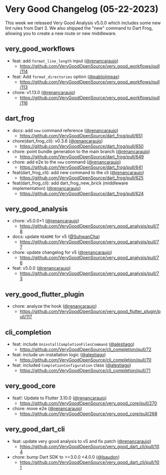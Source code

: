 # Very Good Changelog (05-22-2023)

This week we released Very Good Analysis v5.0.0 which includes some new lint rules from Dart 3. We also shipped the "new" command to Dart Frog, allowing you to create a new route or new middleware.

## very_good_workflows

- feat: add `format_line_length` input ([@renancaraujo](https://github.com/renancaraujo))
  - https://github.com/VeryGoodOpenSource/very_good_workflows/pull/114
- feat: Add `format_directories` option ([@pablojimpas](https://github.com/pablojimpas))
  - https://github.com/VeryGoodOpenSource/very_good_workflows/pull/113
- chore: v1.13.0 ([@renancaraujo](https://github.com/renancaraujo))
  - https://github.com/VeryGoodOpenSource/very_good_workflows/pull/116

## dart_frog

- docs: add `new` command reference ([@renancaraujo](https://github.com/renancaraujo))
  - https://github.com/VeryGoodOpenSource/dart_frog/pull/651
- chore(dart_frog_cli): v0.3.6 ([@renancaraujo](https://github.com/renancaraujo))
  - https://github.com/VeryGoodOpenSource/dart_frog/pull/650
- chore: point bundle generation to the main branch ([@renancaraujo](https://github.com/renancaraujo))
  - https://github.com/VeryGoodOpenSource/dart_frog/pull/649
- chore: add e2e to the `new` command ([@renancaraujo](https://github.com/renancaraujo))
  - https://github.com/VeryGoodOpenSource/dart_frog/pull/641
- feat(dart_frog_cli): add new command to the cli ([@renancaraujo](https://github.com/renancaraujo))
  - https://github.com/VeryGoodOpenSource/dart_frog/pull/625
- feat(dart_frog_cli): add dart_frog_new_brick (middleware implementation) ([@renancaraujo](https://github.com/renancaraujo))
  - https://github.com/VeryGoodOpenSource/dart_frog/pull/624

## very_good_analysis

- chore: v5.0.0+1 ([@renancaraujo](https://github.com/renancaraujo))
  - https://github.com/VeryGoodOpenSource/very_good_analysis/pull/78
- docs: update `README` for v5 ([@SuhwanCha](https://github.com/SuhwanCha))
  - https://github.com/VeryGoodOpenSource/very_good_analysis/pull/77
- chore: update changelog for v5 ([@renancaraujo](https://github.com/renancaraujo))
  - https://github.com/VeryGoodOpenSource/very_good_analysis/pull/76
- feat: v5.0.0 ([@renancaraujo](https://github.com/renancaraujo))
  - https://github.com/VeryGoodOpenSource/very_good_analysis/pull/73

## very_good_flutter_plugin

- chore: analyze the hook ([@renancaraujo](https://github.com/renancaraujo))
  - https://github.com/VeryGoodOpenSource/very_good_flutter_plugin/pull/117

## cli_completion

- feat: include `UninstallCompletionFilesCommand` ([@alestiago](https://github.com/alestiago))
  - https://github.com/VeryGoodOpenSource/cli_completion/pull/72
- feat: include un-installation logic ([@alestiago](https://github.com/alestiago))
  - https://github.com/VeryGoodOpenSource/cli_completion/pull/70
- feat: included `CompletionConfiguration` class ([@alestiago](https://github.com/alestiago))
  - https://github.com/VeryGoodOpenSource/cli_completion/pull/71

## very_good_core

- feat!: Update to Flutter 3.10.0 ([@renancaraujo](https://github.com/renancaraujo))
  - https://github.com/VeryGoodOpenSource/very_good_core/pull/270
- chore: move e2e ([@renancaraujo](https://github.com/renancaraujo))
  - https://github.com/VeryGoodOpenSource/very_good_core/pull/268

## very_good_dart_cli

- feat: update very good analysis to v5 and fix patch ([@renancaraujo](https://github.com/renancaraujo))
  - https://github.com/VeryGoodOpenSource/very_good_dart_cli/pull/104
- chore: bump Dart SDK to >=3.0.0 <4.0.0 ([@lsaudon](https://github.com/lsaudon))
  - https://github.com/VeryGoodOpenSource/very_good_dart_cli/pull/101
